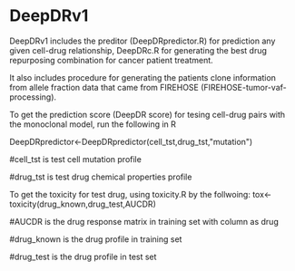 # DeepDRv1
DeepDRv1 includes the preditor (DeepDRpredictor.R) for prediction any given cell-drug relationship, DeepDRc.R for generating the best drug repurposing combination for cancer patient treatment.

It also includes procedure for generating the patients clone information from allele fraction data that came from FIREHOSE (FIREHOSE-tumor-vaf-processing).

To get the prediction score (DeepDR score) for tesing cell-drug pairs with the monoclonal model, run the following in R

DeepDRpredictor<-DeepDRpredictor(cell_tst,drug_tst,"mutation")

#cell_tst is test cell mutation profile

#drug_tst is test drug chemical properties profile

To get the toxicity for test drug, using toxicity.R by the follwoing:
tox<-toxicity(drug_known,drug_test,AUCDR)

#AUCDR is the drug response matrix in training set with column as drug

#drug_known is the drug profile in training set

#drug_test is the drug profile in test set
